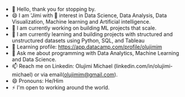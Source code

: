 - 👋 Hello, thank you for stopping by. 
- 😄 I am 'Jimi with 👀 interest in Data Science, Data Analysis, Data Visualization, Machine learning and Artificial intelligence.
- 🔭 I am currently working on building ML projects that scale.
- 🌱 I am currently learning and building projects with structured and unstructured datasets using Python, SQL, and Tableau
- 🌱 Learning profile: https://app.datacamp.com/profile/olujimim
- 💬 Ask me about programming with Data Analytics, Machine Learning and Data Science.
- 📫 Reach me on Linkedin: Olujimi Michael (linkedin.com/in/olujimi-michael) or via email(olujimim@gmail.com).
- 😄 Pronouns: He/Him
- ⚡ I'm open to working around the world.
